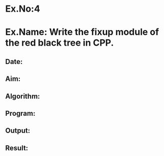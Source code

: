 # Ex.No:4

# Ex.Name: Write the fixup module of the red black tree in CPP.

## Date:

## Aim:


## Algorithm:





## Program:



## Output:



 ## Result:


